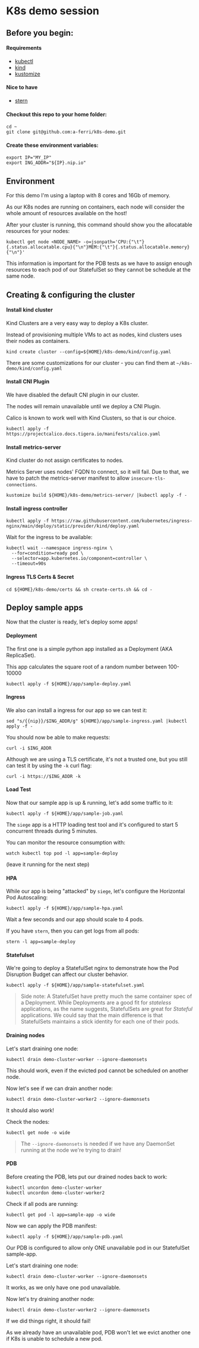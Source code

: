 # K8s demo session

## Before you begin:

#### Requirements
- [kubectl](https://kubernetes.io/docs/tasks/tools/)
- [kind](https://kind.sigs.k8s.io/docs/user/quick-start/#installation)
- [kustomize](https://kustomize.io/)

#### Nice to have
- [stern](https://github.com/wercker/stern/releases)

#### Checkout this repo to your home folder:
```
cd ~
git clone git@github.com:a-ferri/k8s-demo.git
```

#### Create these environment variables:
```
export IP="MY_IP"
export ING_ADDR="${IP}.nip.io"
```

## Environment
For this demo I'm using a laptop with 8 cores and 16Gb of memory.

As our K8s nodes are running on containers, each node will consider the whole amount of resources available on the host!

After your cluster is running, this command should show you the allocatable resources for your nodes:

```
kubectl get node <NODE_NAME> -o=jsonpath='CPU:{"\t"}{.status.allocatable.cpu}{"\n"}MEM:{"\t"}{.status.allocatable.memory}{"\n"}'
```

This information is important for the PDB tests as we have to assign enough resources to each pod of our StatefulSet so they cannot be schedule at the same node.

## Creating & configuring the cluster

#### Install kind cluster

Kind Clusters are a very easy way to deploy a K8s cluster.

Instead of provisioning multiple VMs to act as nodes, kind clusters uses their nodes as containers.

```
kind create cluster --config=${HOME}/k8s-demo/kind/config.yaml
```

There are some customizations for our cluster - you can find them at `~/k8s-demo/kind/config.yaml`

#### Install CNI Plugin

We have disabled the default CNI plugin in our cluster.

The nodes will remain unavailable until we deploy a CNI Plugin.

Calico is known to work well with Kind Clusters, so that is our choice.

```
kubectl apply -f https://projectcalico.docs.tigera.io/manifests/calico.yaml
```

#### Install metrics-server

Kind cluster do not assign certificates to nodes.

Metrics Server uses nodes' FQDN to connect, so it will fail. Due to that, we have to patch the metrics-server manifest to allow `insecure-tls-connections`.
```
kustomize build ${HOME}/k8s-demo/metrics-server/ |kubectl apply -f -
```

#### Install ingress controller

```
kubectl apply -f https://raw.githubusercontent.com/kubernetes/ingress-nginx/main/deploy/static/provider/kind/deploy.yaml
```

Wait for the ingress to be available:
```
kubectl wait --namespace ingress-nginx \
  --for=condition=ready pod \
  --selector=app.kubernetes.io/component=controller \
  --timeout=90s
```

#### Ingress TLS Certs & Secret

```
cd ${HOME}/k8s-demo/certs && sh create-certs.sh && cd -
```

## Deploy sample apps

Now that the cluster is ready, let's deploy some apps!

#### Deployment

The first one is a simple python app installed as a Deployment (AKA ReplicaSet).

This app calculates the square root of a random number between 100-10000
```
kubectl apply -f ${HOME}/app/sample-deploy.yaml
```

#### Ingress

We also can install a ingress for our app so we can test it:
```
sed "s/{{nip}}/$ING_ADDR/g" ${HOME}/app/sample-ingress.yaml |kubectl apply -f -
```

You should now be able to make requests:
```
curl -i $ING_ADDR
```

Although we are using a TLS certificate, it's not a trusted one, but you still can test it by using the `-k` curl flag:
```
curl -i https://$ING_ADDR -k
```

#### Load Test

Now that our sample app is up & running, let's add some traffic to it:
```
kubectl apply -f ${HOME}/app/sample-job.yaml
```
The `siege` app is a HTTP loading test tool and it's configured to start 5 concurrent threads during 5 minutes.

You can monitor the resource consumption with:
```
watch kubectl top pod -l app=sample-deploy 
```
(leave it running for the next step)

#### HPA

While our app is being "attacked" by `siege`, let's configure the Horizontal Pod Autoscaling:
```
kubectl apply -f ${HOME}/app/sample-hpa.yaml
```
Wait a few seconds and our app should scale to 4 pods.

If you have `stern`, then you can get logs from all pods:
```
stern -l app=sample-deploy
```

#### Statefulset

We're going to deploy a StatefulSet nginx to demonstrate how the Pod Disruption Budget can affect our cluster behavior.
```
kubectl apply -f ${HOME}/app/sample-statefulset.yaml
```
> Side note: 
> A StatefulSet have pretty much the same container spec of a Deployment. 
> While Deployments are a good fit for *stateless* applications, as the name suggests, StatefulSets are great for *Stateful* applications.
> We could say that the main difference is that StatefulSets maintains a stick identity for each one of their pods.

#### Draining nodes

Let's start draining one node:
```
kubectl drain demo-cluster-worker --ignore-daemonsets
```

This should work, even if the evicted pod cannot be scheduled on another node.

Now let's see if we can drain another node:

```
kubectl drain demo-cluster-worker2 --ignore-daemonsets
```

It should also work!

Check the nodes:
```
kubectl get node -o wide
```

> The `--ignore-daemonsets` is needed if we have any DaemonSet running at the node we're trying to drain!

#### PDB

Before creating the PDB, lets put our drained nodes back to work:
```
kubectl uncordon demo-cluster-worker
kubectl uncordon demo-cluster-worker2
```

Check if all pods are running:
```
kubectl get pod -l app=sample-app -o wide
```

Now we can apply the PDB manifest:
```
kubectl apply -f ${HOME}/app/sample-pdb.yaml
```

Our PDB is configured to allow only ONE unavailable pod in our StatefulSet sample-app.

Let's start draining one node:
```
kubectl drain demo-cluster-worker --ignore-daemonsets
```

It works, as we only have one pod unavailable.

Now let's try draining another node:

```
kubectl drain demo-cluster-worker2 --ignore-daemonsets
```

If we did things right, it should fail!

As we already have an unavailable pod, PDB won't let we evict another one if K8s is unable to schedule a new pod.
